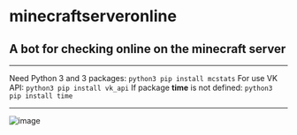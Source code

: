 # minecraftserveronline
## A bot for checking online on the minecraft server
____
Need Python 3 and 3 packages:
`python3 pip install mcstats`
For use VK API:
`python3 pip install vk_api`
If package **time** is not defined:
`python3 pip install time`
____
![image](https://user-images.githubusercontent.com/40400854/127699039-5519bb87-18fa-4794-a375-cf18b0134c35.png)


